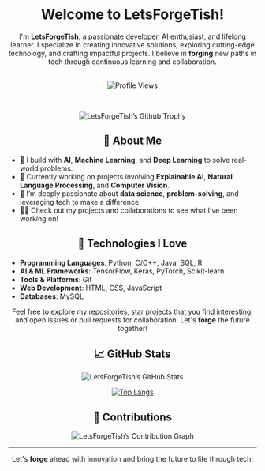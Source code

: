 # <div align="center">Welcome to **LetsForgeTish**!</div>

<div align="center">
    I'm <b>LetsForgeTish</b>, a passionate developer, AI enthusiast, and lifelong learner. I specialize in creating innovative solutions, exploring cutting-edge technology, and crafting impactful projects. I believe in <b>forging</b> new paths in tech through continuous learning and collaboration.
</div>
<br/>

<p align="center">
    <img src="https://komarev.com/ghpvc/?username=LetsForgeTish&style=flat-square&color=blue" alt="Profile Views">
</p>

<br/>

<p align="center">
    <img src="https://github-profile-trophy.vercel.app/?username=LetsForgeTish&theme=algolia" alt="LetsForgeTish’s Github Trophy">
</p>

<h2 align="center">🚀 About Me</h2>

- 🔧 I build with **AI**, **Machine Learning**, and **Deep Learning** to solve real-world problems.
- 🌱 Currently working on projects involving **Explainable AI**, **Natural Language Processing**, and **Computer Vision**.
- 🧠 I’m deeply passionate about **data science**, **problem-solving**, and leveraging tech to make a difference.
- 👩‍💻 Check out my projects and collaborations to see what I’ve been working on!

<h2 align="center">🔧 Technologies I Love</h2>

- **Programming Languages**: Python, C/C++, Java, SQL, R
- **AI & ML Frameworks**: TensorFlow, Keras, PyTorch, Scikit-learn
- **Tools & Platforms**: Git
- **Web Development**: HTML, CSS, JavaScript
- **Databases**: MySQL

<p align="center">Feel free to explore my repositories, star projects that you find interesting, and open issues or pull requests for collaboration. Let's <b>forge</b> the future together! </p>

<h2 align="center">📈 GitHub Stats</h2>

<p align="center">
    <img src="https://github-readme-stats.vercel.app/api?username=LetsForgeTish&show_icons=true&theme=algolia" alt="LetsForgeTish’s GitHub Stats">
</p>

<p align="center">
    <a href="https://github.com/anuraghazra/github-readme-stats">
        <img src="https://github-readme-stats.vercel.app/api/top-langs/?username=LetsForgeTish&layout=donut-vertical&theme=algolia" alt="Top Langs">
    </a>
</p>

<h2 align="center">📅 Contributions</h2>

<p align="center">
    <img src="https://github-readme-streak-stats.herokuapp.com/?user=LetsForgeTish&theme=algolia" alt="LetsForgeTish’s Contribution Graph">
</p>

---

<p align="center">Let's <b>forge</b> ahead with innovation and bring the future to life through tech!</p>
